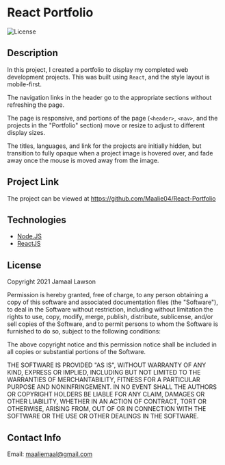 # React Portfolio
![License](https://img.shields.io/badge/License-MIT-blue.svg "License Badge")

## Description
In this project, I created a portfolio to display my completed web development projects. This was built using ```React```, and the style layout is mobile-first.

The navigation links in the header go to the appropriate sections without refreshing the page.

The page is responsive, and portions of the page (```<header>```, ```<nav>```, and the projects in the "Portfolio" section) move or resize to adjust to different display sizes.

The titles, languages, and link for the projects are initially hidden, but transition to fully opaque when a project image is hovered over, and fade away once the mouse is moved away from the image.

## Project Link
The project can be viewed at <https://github.com/Maalie04/React-Portfolio>

## Technologies

* [Node.JS](https://nodejs.org/en/docs/)
* [ReactJS](https://reactjs.org/)


## License
Copyright 2021 Jamaal Lawson

Permission is hereby granted, free of charge, to any person obtaining a copy of this software and associated documentation files (the "Software"), to deal in the Software without restriction, including without limitation the rights to use, copy, modify, merge, publish, distribute, sublicense, and/or sell copies of the Software, and to permit persons to whom the Software is furnished to do so, subject to the following conditions:

The above copyright notice and this permission notice shall be included in all copies or substantial portions of the Software.

THE SOFTWARE IS PROVIDED "AS IS", WITHOUT WARRANTY OF ANY KIND, EXPRESS OR IMPLIED, INCLUDING BUT NOT LIMITED TO THE WARRANTIES OF MERCHANTABILITY, FITNESS FOR A PARTICULAR PURPOSE AND NONINFRINGEMENT. IN NO EVENT SHALL THE AUTHORS OR COPYRIGHT HOLDERS BE LIABLE FOR ANY CLAIM, DAMAGES OR OTHER LIABILITY, WHETHER IN AN ACTION OF CONTRACT, TORT OR OTHERWISE, ARISING FROM, OUT OF OR IN CONNECTION WITH THE SOFTWARE OR THE USE OR OTHER DEALINGS IN THE SOFTWARE.

## Contact Info
Email: maaliemaal@gmail.com
